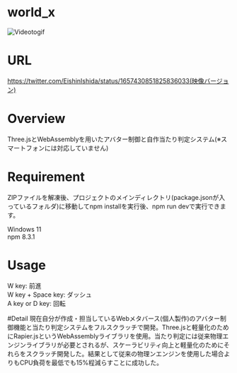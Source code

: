 # world_x
![Videotogif](https://github.com/Chabuei/Gravity-Point-Calculator/assets/102859047/1ab9ac97-fbca-4bba-939f-939ec991a7a7)

# URL
https://twitter.com/EishinIshida/status/1657430851825836033(映像バージョン)

# Overview
Three.jsとWebAssemblyを用いたアバター制御と自作当たり判定システム(※スマートフォンには対応していません)

# Requirement
ZIPファイルを解凍後、プロジェクトのメインディレクトリ(package.jsonが入っているフォルダ)に移動してnpm installを実行後、npm run devで実行できます。<br>

Windows 11<br>
npm 8.3.1<br>

# Usage
W key: 前進<br>
W key + Space key: ダッシュ<br>
A key or D key: 回転<br>

#Detail
現在自分が作成・担当しているWebメタバース(個人製作)のアバター制御機能と当たり判定システムをフルスクラッチで開発。Three.jsと軽量化のためにRapier.jsというWebAssemblyライブラリを使用。当たり判定には従来物理エンジンライブラリが必要とされるが、スケーラビリティ向上と軽量化のためにそれらをスクラッチ開発した。結果として従来の物理ンエンジンを使用した場合よりもCPU負荷を最低でも15%程減らすことに成功した。



